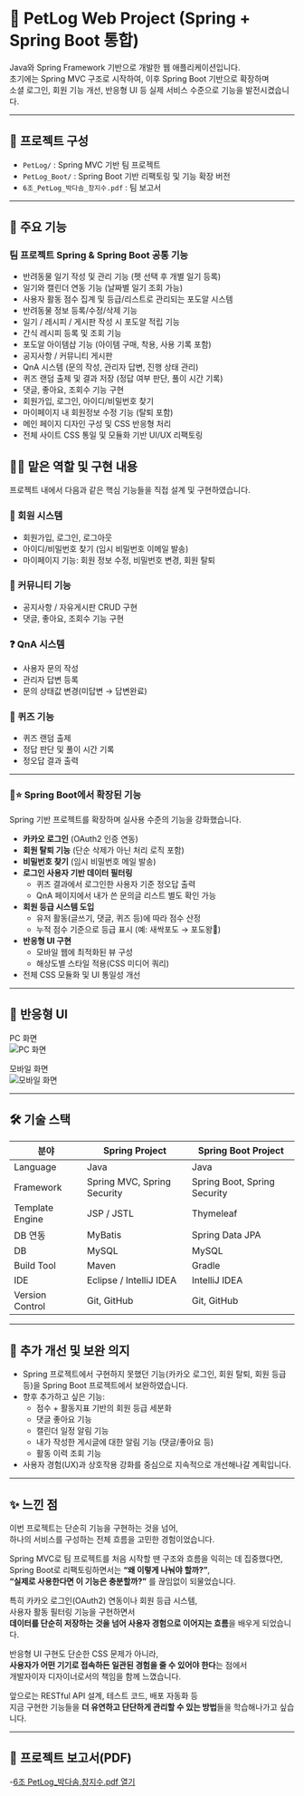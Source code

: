 # 🐶 PetLog Web Project (Spring + Spring Boot 통합)

Java와 Spring Framework 기반으로 개발한 웹 애플리케이션입니다.  
초기에는 Spring MVC 구조로 시작하여, 이후 Spring Boot 기반으로 확장하며  
소셜 로그인, 회원 기능 개선, 반응형 UI 등 실제 서비스 수준으로 기능을 발전시켰습니다.


---


## 📁 프로젝트 구성

- `PetLog/` : Spring MVC 기반 팀 프로젝트
- `PetLog_Boot/` : Spring Boot 기반 리팩토링 및 기능 확장 버전
- `6조_PetLog_박다솜_창지수.pdf` : 팀 보고서


---


## 📌 주요 기능

### 팀 프로젝트 Spring & Spring Boot 공통 기능
- 반려동물 일기 작성 및 관리 기능 (펫 선택 후 개별 일기 등록)
- 일기와 캘린더 연동 기능 (날짜별 일기 조회 가능)
- 사용자 활동 점수 집계 및 등급/리스트로 관리되는 포도알 시스템
- 반려동물 정보 등록/수정/삭제 기능
- 일기 / 레시피 / 게시판 작성 시 포도알 적립 기능
- 간식 레시피 등록 및 조회 기능
- 포도알 아이템샵 기능 (아이템 구매, 착용, 사용 기록 포함)
- 공지사항 / 커뮤니티 게시판
- QnA 시스템 (문의 작성, 관리자 답변, 진행 상태 관리)
- 퀴즈 랜덤 출제 및 결과 저장 (정답 여부 판단, 풀이 시간 기록)
- 댓글, 좋아요, 조회수 기능 구현
- 회원가입, 로그인, 아이디/비밀번호 찾기
- 마이페이지 내 회원정보 수정 기능 (탈퇴 포함)
- 메인 페이지 디자인 구성 및 CSS 반응형 처리
- 전체 사이트 CSS 통일 및 모듈화 기반 UI/UX 리팩토링


## 🙋‍♀️ 맡은 역할 및 구현 내용
프로젝트 내에서 다음과 같은 핵심 기능들을 직접 설계 및 구현하였습니다.

### 🔐 회원 시스템
- 회원가입, 로그인, 로그아웃
- 아이디/비밀번호 찾기 (임시 비밀번호 이메일 발송)
- 마이페이지 기능: 회원 정보 수정, 비밀번호 변경, 회원 탈퇴

### 📝 커뮤니티 기능
- 공지사항 / 자유게시판 CRUD 구현
- 댓글, 좋아요, 조회수 기능 구현

### ❓ QnA 시스템
- 사용자 문의 작성
- 관리자 답변 등록
- 문의 상태값 변경(미답변 → 답변완료)

### 🎯 퀴즈 기능
- 퀴즈 랜덤 출제
- 정답 판단 및 풀이 시간 기록
- 정오답 결과 출력


---


### 💫⭐ Spring Boot에서 확장된 기능
Spring 기반 프로젝트를 확장하며 실사용 수준의 기능을 강화했습니다.
- **카카오 로그인** (OAuth2 인증 연동)
- **회원 탈퇴 기능** (단순 삭제가 아닌 처리 로직 포함)
- **비밀번호 찾기** (임시 비밀번호 메일 발송)
- **로그인 사용자 기반 데이터 필터링**
  - 퀴즈 결과에서 로그인한 사용자 기준 정오답 출력
  - QnA 페이지에서 내가 쓴 문의글 리스트 별도 확인 가능
- **회원 등급 시스템 도입**
  - 유저 활동(글쓰기, 댓글, 퀴즈 등)에 따라 점수 산정
  - 누적 점수 기준으로 등급 표시 (예: 새싹포도 → 포도왕👑)
- **반응형 UI 구현**
  - 모바일 웹에 최적화된 뷰 구성
  - 해상도별 스타일 적용(CSS 미디어 쿼리)
- 전체 CSS 모듈화 및 UI 통일성 개선


---


## 📱 반응형 UI
PC 화면  
![PC 화면](./assets/pc.png)

모바일 화면  
![모바일 화면](./assets/mobile.png)


---


## 🛠 기술 스택

| 분야              | Spring Project                     | Spring Boot Project              |
|-------------------|------------------------------------|----------------------------------|
| Language          | Java                               | Java                             |
| Framework         | Spring MVC, Spring Security        | Spring Boot, Spring Security     |
| Template Engine   | JSP / JSTL                         | Thymeleaf                        |
| DB 연동           | MyBatis                            | Spring Data JPA                  |
| DB                | MySQL                              | MySQL                            |
| Build Tool        | Maven                              | Gradle                           |
| IDE               | Eclipse / IntelliJ IDEA            | IntelliJ IDEA                    |
| Version Control   | Git, GitHub                        | Git, GitHub                      |


---


## 🎯 추가 개선 및 보완 의지

- Spring 프로젝트에서 구현하지 못했던 기능(카카오 로그인, 회원 탈퇴, 회원 등급 등)을 Spring Boot 프로젝트에서 보완하였습니다.
- 향후 추가하고 싶은 기능:
  - 점수 + 활동지표 기반의 회원 등급 세분화
  - 댓글 좋아요 기능
  - 캘린더 일정 알림 기능
  - 내가 작성한 게시글에 대한 알림 기능 (댓글/좋아요 등)
  - 활동 이력 조회 기능
- 사용자 경험(UX)과 상호작용 강화를 중심으로 지속적으로 개선해나갈 계획입니다.


---


## ✨ 느낀 점

이번 프로젝트는 단순히 기능을 구현하는 것을 넘어,  
하나의 서비스를 구성하는 전체 흐름을 고민한 경험이었습니다.  

Spring MVC로 팀 프로젝트를 처음 시작할 땐 구조와 흐름을 익히는 데 집중했다면,  
Spring Boot로 리팩토링하면서는 **“왜 이렇게 나눠야 할까?”**,  
**“실제로 사용한다면 이 기능은 충분할까?”** 를 끊임없이 되물었습니다.  

특히 카카오 로그인(OAuth2) 연동이나 회원 등급 시스템,  
사용자 활동 필터링 기능을 구현하면서  
**데이터를 단순히 저장하는 것을 넘어 사용자 경험으로 이어지는 흐름**을 배우게 되었습니다.  

반응형 UI 구현도 단순한 CSS 문제가 아니라,  
**사용자가 어떤 기기로 접속하든 일관된 경험을 줄 수 있어야 한다**는 점에서  
개발자이자 디자이너로서의 책임을 함께 느꼈습니다.

앞으로는 RESTful API 설계, 테스트 코드, 배포 자동화 등  
지금 구현한 기능들을 **더 유연하고 단단하게 관리할 수 있는 방법**들을 학습해나가고 싶습니다.


---

## 📄 프로젝트 보고서(PDF)

-[6조 PetLog_박다솜,창지수.pdf 열기](./6조%20PetLog_%EB%B0%95%EB%8B%A4%EC%86%9C,%EC%B0%BD%EC%A7%80%EC%88%98.pdf)
